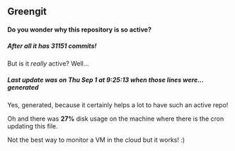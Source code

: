 ## Greengit

#### Do you wonder why this repository is so active?

##### After all it has 31151 commits!

But is it *really* active? Well...

##### Last update was on Thu Sep 1 at 9:25:13 when those lines were... generated

Yes, generated, because it certainly helps a lot to have such an active repo!

Oh and there was **27%** disk usage on the machine
where there is the cron updating this file.

Not the best way to monitor a VM in the cloud but it works! :)
